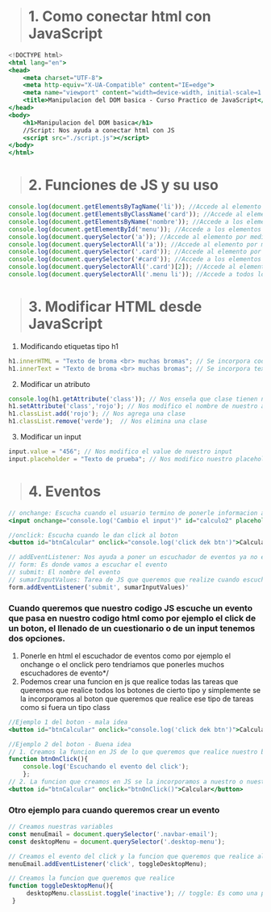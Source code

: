 >  # 1. Como conectar html con JavaScript

```jsx
<!DOCTYPE html>
<html lang="en">
<head>
    <meta charset="UTF-8">
    <meta http-equiv="X-UA-Compatible" content="IE=edge">
    <meta name="viewport" content="width=device-width, initial-scale=1.0">
    <title>Manipulacion del DOM basica - Curso Practico de JavaScript</title>
</head>
<body>
    <h1>Manipulacion del DOM basica</h1>
    //Script: Nos ayuda a conectar html con JS
    <script src="./script.js"></script> 
</body>
</html>
```
> # 2. Funciones de JS y su uso
```jsx
console.log(document.getElementsByTagName('li')); //Accede al elemento por medio de la etiqueta 'li'. 
console.log(document.getElementsByClassName('card')); //Accede al elemento por medio de la clase 'card'.
console.log(document.getElementsByName('nombre')); //Accede a los elementos por medio del atributo "name" del documento, name se utiliza en los formularios.
console.log(document.getElementById('menu')); //Accede a los elementos por medio del identificador tipo id con el nombre "menu".
console.log(document.querySelector('a')); //Accede al elemento por medio de la etiqueta 'a'. Accede solo a el primer elemento de tipo 'a' del documento.
console.log(document.querySelectorAll('a')); //Accede al elemento por medio de la etiqueta a. Accede a todos los elemento de tipo 'a' del documento.
console.log(document.querySelector('.card')); //Accede al elemento por medio de la clase '.card".
console.log(document.querySelector('#card')); //Accede a los elementos por medio del identificador tipo id con el nombre #card'.
console.log(document.querySelectorAll('.card')[2]); //Accede al elemento por medio de la clase card' y busca el elemento en la posicion indicada.
console.log(document.querySelectorAll('.menu li')); //Accede a todos los elementos 'li' que tengan la clase 'menu'.
```
> # 3. Modificar HTML desde JavaScript
1. Modificando etiquetas tipo h1
```jsx
h1.innerHTML = "Texto de broma <br> muchas bromas"; // Se incorpora codigo
h1.innerText = "Texto de broma <br> muchas bromas"; // Se incorpora texto
```
2. Modificar un atributo
```jsx
console.log(h1.getAttribute('class')); // Nos enseña que clase tienen nuestro h1
h1.setAttribute('class','rojo'); // Nos modifico el nombre de nuestro atributo de class
h1.classList.add('rojo'); // Nos agrega una clase
h1.classList.remove('verde');  // Nos elimina una clase
```
3. Modificar un input
```jsx
input.value = "456"; // Nos modifico el value de nuestro input
input.placeholder = "Texto de prueba"; // Nos modifico nuestro placeholder
```
> # 4. Eventos
```jsx
// onchange: Escucha cuando el usuario termino de ponerle informacion al input
<input onchange="console.log('Cambio el input')" id="calculo2" placeholder="Escribe algo aquí" />

//onclick: Escucha cuando le dan click al boton
<button id="btnCalcular" onclick="console.log('click dek btn')">Calcular</button>

// addEventListener: Nos ayuda a poner un escuchador de eventos ya no en html si no directamente en JS unicamente necesita dos argumentos.
// form: Es donde vamos a escuchar el evento
// submit: El nombre del evento
// sumarInputValues: Tarea de JS que queremos que realize cuando escuche el evento
form.addEventListener('submit', sumarInputValues)'
```
### Cuando queremos que nuestro codigo JS escuche un evento que pasa en nuestro codigo html como por ejemplo el click de un boton, el llenado de un cuestionario o de un input tenemos dos opciones. 
1. Ponerle en html el escuchador de eventos como por ejemplo el onchange o el onclick pero tendriamos que ponerles muchos escuchadores de evento*/
2. Podemos crear una funcion en js que realice todas las tareas que queremos que realice todos los botones de cierto tipo y simplemente se la incorporamos al boton que queremos que realice ese tipo de tareas como si fuera un tipo class
```jsx
//Ejemplo 1 del boton - mala idea
<button id="btnCalcular" onclick="console.log('click dek btn')">Calcular</button>

//Ejemplo 2 del boton - Buena idea
// 1. Creamos la funcion en JS de lo que queremos que realice nuestro boton
function btnOnClick(){
    console.log('Escuchando el evento del click');
    };
// 2. La funcion que creamos en JS se la incorporamos a nuestro o nuestros botones como si fuera un tipo class
<button id="btnCalcular" onclick="btnOnClick()">Calcular</button>
```
### Otro ejemplo para cuando queremos crear un evento
```jsx
// Creamos nuestras variables
const menuEmail = document.querySelector('.navbar-email');
const desktopMenu = document.querySelector('.desktop-menu');

// Creamos el evento del click y la funcion que queremos que realice al momento de escuchar el evento
menuEmail.addEventListener('click', toggleDesktopMenu);

// Creamos la funcion que queremos que realice
function toggleDesktopMenu(){
     desktopMenu.classList.toggle('inactive'); // toggle: Es como una palanca algo que queremos que realice cuando precionamos click y que tiene que hacer cuando volvemos a hacer click por ejemplo una barra de menu la quita y la pone en cada click
 }
```




















